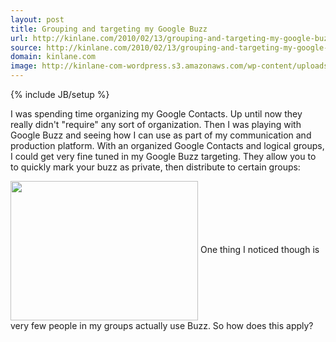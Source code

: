 ```yaml
---
layout: post
title: Grouping and targeting my Google Buzz
url: http://kinlane.com/2010/02/13/grouping-and-targeting-my-google-buzz/
source: http://kinlane.com/2010/02/13/grouping-and-targeting-my-google-buzz/
domain: kinlane.com
image: http://kinlane-com-wordpress.s3.amazonaws.com/wp-content/uploads/2010/02/Grouping-and-Organizing-300x223.png
---
```

{% include JB/setup %}

<p>
     I was spending time organizing my Google Contacts. Up until now they really didn't "require" any sort of organization. Then I was playing with Google Buzz and seeing how I can use as part of my communication and production platform. With an organized Google Contacts and logical groups, I could get very fine tuned in my Google Buzz targeting. They allow you to to quickly mark your buzz as private, then distribute to certain groups:
</p>
<p class="c1">
     <img class="size-medium wp-image-1265 aligncenter" title="Grouping and Organizing" src="http://kinlane-com-wordpress.s3.amazonaws.com/wp-content/uploads/2010/02/Grouping-and-Organizing-300x223.png" alt="" width="300" height="223" align="center" /> One thing I noticed though is very few people in my groups actually use Buzz. So how does this apply?
</p>